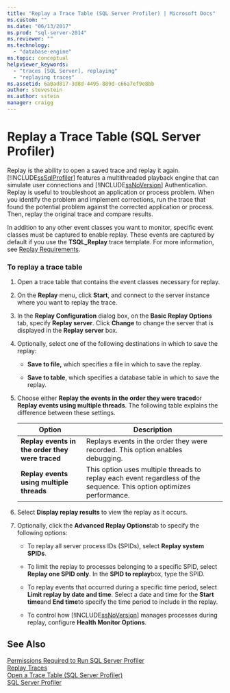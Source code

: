 ```yaml
---
title: "Replay a Trace Table (SQL Server Profiler) | Microsoft Docs"
ms.custom: ""
ms.date: "06/13/2017"
ms.prod: "sql-server-2014"
ms.reviewer: ""
ms.technology: 
  - "database-engine"
ms.topic: conceptual
helpviewer_keywords: 
  - "traces [SQL Server], replaying"
  - "replaying traces"
ms.assetid: 6a0ad817-3d8d-4495-889d-c66a7ef9e8bb
author: stevestein
ms.author: sstein
manager: craigg
---
```

# Replay a Trace Table (SQL Server Profiler)
  Replay is the ability to open a saved trace and replay it again. [!INCLUDE[ssSqlProfiler](../../includes/sssqlprofiler-md.md)] features a multithreaded playback engine that can simulate user connections and [!INCLUDE[ssNoVersion](../../includes/ssnoversion-md.md)] Authentication. Replay is useful to troubleshoot an application or process problem. When you identify the problem and implement corrections, run the trace that found the potential problem against the corrected application or process. Then, replay the original trace and compare results.  
  
 In addition to any other event classes you want to monitor, specific event classes must be captured to enable replay. These events are captured by default if you use the **TSQL_Replay** trace template. For more information, see [Replay Requirements](replay-requirements.md).  
  
### To replay a trace table  
  
1.  Open a trace table that contains the event classes necessary for replay.  
  
2.  On the **Replay** menu, click **Start**, and connect to the server instance where you want to replay the trace.  
  
3.  In the **Replay Configuration** dialog box, on the **Basic Replay Options** tab, specify **Replay server**. Click **Change** to change the server that is displayed in the **Replay server** box.  
  
4.  Optionally, select one of the following destinations in which to save the replay:  
  
    -   **Save to file,** which specifies a file in which to save the replay.  
  
    -   **Save to table**, which specifies a database table in which to save the replay.  
  
5.  Choose either **Replay the events in the order they were traced**or **Replay events using multiple threads**. The following table explains the difference between these settings.  
  
    |Option|Description|  
    |------------|-----------------|  
    |**Replay events in the order they were traced**|Replays events in the order they were recorded. This option enables debugging.|  
    |**Replay events using multiple threads**|This option uses multiple threads to replay each event regardless of the sequence. This option optimizes performance.|  
  
6.  Select **Display replay results** to view the replay as it occurs.  
  
7.  Optionally, click the **Advanced Replay Options**tab to specify the following options:  
  
    -   To replay all server process IDs (SPIDs), select **Replay system SPIDs**.  
  
    -   To limit the replay to processes belonging to a specific SPID, select **Replay one SPID only**. In the **SPID to replay**box, type the SPID.  
  
    -   To replay events that occurred during a specific time period, select **Limit replay by date and time**. Select a date and time for the **Start time**and **End time**to specify the time period to include in the replay.  
  
    -   To control how [!INCLUDE[ssNoVersion](../../includes/ssnoversion-md.md)] manages processes during replay, configure **Health Monitor Options**.  
  
## See Also  
 [Permissions Required to Run SQL Server Profiler](sql-server-profiler.md)   
 [Replay Traces](replay-traces.md)   
 [Open a Trace Table &#40;SQL Server Profiler&#41;](open-a-trace-table-sql-server-profiler.md)   
 [SQL Server Profiler](sql-server-profiler.md)  
  
  
